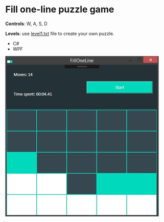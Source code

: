 # Fill one-line puzzle game

**Controls**: W, A, S, D

**Levels**: use [level1.txt](./level1.txt) file to create your own puzzle.

* C#
* WPF

![filloneline](./filloneline.jpg)